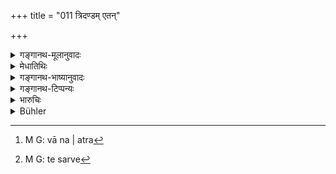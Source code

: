 +++
title = "011 त्रिदण्डम् एतन्"

+++

<details><summary>गङ्गानथ-मूलानुवादः</summary>

The man who keeps this ‘triple control’ in regard to all creatures, and rightly subdues desire and anger, thereby attains success.—(11)
</details>

<details><summary>मेधातिथिः</summary>

[^३७]:
     M G: niyacchati


[^३६]:
     M G: tu saṃyamya

त्रयाणां दण्डानां समाहारस् **त्रिदण्डम्** । पात्रादिदर्शनाद् अस्त्रियां भाषणात् (च्ड़्। पान् २.४.१७) । बुद्धौ **निक्षिप्य** बुद्धौ कृत्वा । **सर्वभूतेष्व्** अघातकत्वं चावस्थितं त्रिदण्डं वा निहितम् । **कामक्रोधयोः** **संयमः** **सु** साधुः । **ततः सिद्धिं** मोक्षाख्यां **गच्छति** प्राप्नोति । आध्यात्मिकत्वोपन्यास उपक्रमो ऽयम् । कस्य पुनर् एषा सिद्धिः कस्य वामुत्र[^३८] विकारकर्मफलानां भोक्तृत्वम् । भस्मान्तं शरीरम् । न च ततो ऽयम् उपलभामहे । तेन सर्वेषु[^३९] धर्माधर्मेष्व् अधिकारिपुरुषं प्रदर्शयितुकामः प्रारभते ॥ १२.११ ॥


[^३९]:
     M G: te sarve


[^३८]:
     M G: vā na | atra
</details>

<details><summary>गङ्गानथ-भाष्यानुवादः</summary>

‘*Tridaṇḍam*’ is an *aggregate of the three controls*; the feminine form of which is precluded by reason of the term ‘*daṇḍa*’ occurring in the ‘*pātrādi*’ group \[and hence falling under the exception to the
*Vartika* on Pānini, 2.4.17\].

He who ‘*keeps*’—fixes up—‘*this triple control*’—in his heart,—‘*in regard to all creatures*’— not harming any, by any of the three kinds of action’—and ‘*rightly*’—properly—‘*subdues desire awl anger*,’—‘*thereby attains*’—obtains—‘*success*’—in the form of Liberation.

This verse serves as introductory to the treatment of the philosophy of the Self; leading up, as it does, to such questions as—‘to whom does this *success* belong?’ ‘who is the real experiencer of the results of actions?—since the body is found to end in ashes, and we do not see anything else of the man.’ It is thus that the text proceeds to describe the *person* who is the actual performer of all acts, righteous and unrighteous.—(11)
</details>

<details><summary>गङ्गानथ-टिप्पन्यः</summary>

This verse is quoted in *Parāśaramādhava* (Ācāra, p. 553).
</details>

<details><summary>भारुचिः</summary>

**त्रिदण्डम् एतं निक्षिप्य** स्वात्मन्य् उपसंहृत्य **सर्वभूतेष्व्** अवस्थितम् उपघातहेतुत्वेन **मानवः सिद्धिं निगच्छतीति** विवक्षितम् इति । इदं त्रिदण्डोपसंहरस्य करणं दर्सयति । कामक्रोधसंयमपूर्वकस् त्रिदण्ड्ōपसंहारः क्र्तो भवति । तदुपसंहाराच् च ततो ऽनन्तरं **सिद्धिं निगच्छतीत्य्** अयम् अस्य फलनिर्देसः । **मानव**ग्रहणाच् च पुरुषधर्मत्वं त्रिदण्डोपसंहारस्य दर्शयति । इदानीं कामक्रोधसंयमेन यस्य त्रिदण्डोपसंहारात् सिद्धिः, तं सर्वधर्माधिकारपुरुषं प्रदर्शयितुकाम इदम् आह ॥ १२.११ ॥
</details>

<details><summary>Bühler</summary>

011	That man who keeps this threefold control (over himself) with respect to all created beings and wholly subdues desire and wrath, thereby assuredly gains complete success.
</details>
